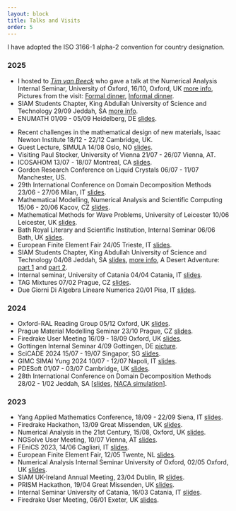 ```yaml
---
layout: block
title: Talks and Visits
order: 5
---
```

I have adopted the ISO 3166-1 alpha-2 convention for country designation.
### 2025
  * I hosted to [_Tim van Beeck_](https://timvanbeeck.github.io/) who gave a talk at the
    Numerical Analysis Internal Seminar, University of Oxford,
    16/10,
    Oxford, UK [more info](https://www.maths.ox.ac.uk/node/72701), Pictures from the visit: [Formal dinner](https://www.uzerbinati.eu/assets/images/tim1.jpeg), [Informal dinner](https://www.uzerbinati.eu/assets/images/tim2.jpeg).
  * SIAM Students Chapter, King Abdullah University of Science and Technology
    29/09
    Jeddah, SA [more info](https://cemse.kaust.edu.sa/events/by-type/seminar/2025/09/29/new-challenges-kinetic-theory-complex-fluids).
  * ENUMATH
    01/09 - 05/09
    Heidelberg, DE [slides](https://www.uzerbinati.eu/assets/slides/enumath.pdf).
<!--more-->
  * Recent challenges in the mathematical design of new materials, Isaac Newton Institute
    18/12 - 22/12
    Cambridge, UK.
  * Guest Lecture, SIMULA 
    14/08
    Oslo, NO [slides](https://www.uzerbinati.eu/assets/slides/simula.pdf).
  * Visiting Paul Stocker, University of Vienna 
    21/07 - 26/07
    Vienna, AT.
  * ICOSAHOM 
    13/07 - 18/07
    Montreal, CA [slides](https://www.uzerbinati.eu/assets/slides/montreal.pdf).
  * Gordon Research Conference on Liquid Crystals 
    06/07 - 11/07
    Manchester, US.
  * 29th International Conference on Domain Decomposition Methods 
    23/06 - 27/06
    Milan, IT [slides](https://www.uzerbinati.eu/assets/slides/dd29.pdf).
  * Mathematical Modelling, Numerical Analysis and Scientific Computing 
    15/06 - 20/06
    Kacov, CZ [slides](https://www.uzerbinati.eu/assets/slides/kacov.pdf).
  * Mathematical Methods for Wave Problems, University of Leicester
    10/06
    Leicester, UK [slides](https://www.uzerbinati.eu/assets/slides/leicester.pdf).
  * Bath Royal Literary and Scientific Institution, Internal Seminar
    06/06
    Bath, UK [slides](https://www.uzerbinati.eu/assets/slides/bath.pdf).
  * European Finite Element Fair
    24/05
    Trieste, IT [slides](https://www.uzerbinati.eu/assets/slides/efef25.pdf).
  * SIAM Students Chapter, King Abdullah University of Science and Technology
    04/08
    Jeddah, SA [slides](https://www.uzerbinati.eu/assets/slides/kaust.pdf), [more info](https://cemse.kaust.edu.sa/events/by-type/seminar/2025/04/08/helmholtz-korteweg-equations-modeling-analysis-and-applications), A Desert Adventure: [part 1](https://www.uzerbinati.eu/assets/images/desert1.jpeg) and [part 2](https://www.uzerbinati.eu/assets/images/desert2.jpeg).
  * Internal seminar, University of Catania
    04/04
    Catania, IT [slides](https://www.uzerbinati.eu/assets/slides/catania.pdf).
  * TAG Mixtures
    07/02
    Prague, CZ [slides](https://www.uzerbinati.eu/assets/slides/mixtures.pdf).
  * Due Giorni Di Algebra Lineare Numerica
    20/01
    Pisa, IT [slides](https://www.uzerbinati.eu/assets/slides/duegiorni.pdf).

### 2024
  * Oxford-RAL Reading Group
    05/12
    Oxford, UK [slides](https://www.uzerbinati.eu/assets/slides/oxral.pdf).
  * Prague Material Modelling Seminar
    23/10
    Prague, CZ [slides](https://www.uzerbinati.eu/assets/slides/prague.pdf).
  * Firedrake User Meeting
    16/09 - 18/09
    Oxford, UK [slides](https://www.uzerbinati.eu/assets/slides/firedrake2024.pdf).
  * Gottingen Internal Seminar 
    4/09
    Gottingen, DE [picture](https://www.uzerbinati.eu/assets/images/gottingen.jpeg).
  * SciCADE 2024
    15/07 - 19/07
    Singapor, SG [slides](https://www.uzerbinati.eu/assets/slides/scicade.pdf).
  * GIMC SIMAI Yung 2024
    10/07 - 12/07
    Napoli, IT [slides](https://www.uzerbinati.eu/assets/slides/gimc.pdf). 
  * PDESoft 
    01/07 - 03/07
    Cambridge, UK [slides](https://www.uzerbinati.eu/assets/slides/pdesoft.pdf).
  * 28th International Conference on Domain Decomposition Methods 
    28/02 - 1/02
    Jeddah, SA [[slides](https://www.uzerbinati.eu/assets/slides/dd28.pdf), [NACA simulation](https://youtu.be/ZIuJaF8if6M)].
    
### 2023
  * Yang Applied Mathematics Conference, 
    18/09 - 22/09
    Siena, IT [slides](https://www.uzerbinati.eu/assets/slides/siena.pdf).
  * Firedrake Hackathon,
    13/09
    Great Missenden, UK [slides](https://www.uzerbinati.eu/assets/slides/greatmissenden.pdf).
  * Numerical Analysis in the 21st Century,
    15/08,
    Oxford, UK [slides](https://www.uzerbinati.eu/assets/slides/trefethen.pdf).
  * NGSolve User Meeting,
    10/07
    Vienna, AT [slides](https://www.uzerbinati.eu/assets/slides/portland.pdf).
  * FEniCS 2023,
    14/06
    Cagliari, IT [slides](https://www.uzerbinati.eu/assets/slides/fenics2023.pdf).
  * European Finite Element Fair,
    12/05
    Twente, NL [slides](https://www.uzerbinati.eu/assets/slides/efef23.pdf).
  * Numerical Analysis Internal Seminar University of Oxford,
    02/05
    Oxford, UK [slides](https://www.uzerbinati.eu/assets/slides/oxford.pdf).
  * SIAM UK-Ireland Annual Meeting,
    23/04
    Dublin, IR [slides](https://www.uzerbinati.eu/assets/slides/siamuk2023.pdf).
  * PRISM Hackathon,
    19/04
    Great Missenden, UK [slides](https://www.uzerbinati.eu/assets/slides/prism.pdf).
  * Internal Seminar University of Catania,
    16/03
    Catania, IT [slides](https://www.uzerbinati.eu/assets/slides/unict.pdf).
  * Firedrake User Meeting,
    06/01
    Exeter, UK [slides](https://www.uzerbinati.eu/assets/slides/firedrake2023.pdf).
